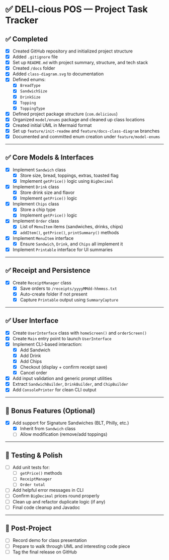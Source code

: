 # ✅ DELI-cious POS — Project Task Tracker

## ✅ Completed

- [x] Created GitHub repository and initialized project structure
- [x] Added `.gitignore` file
- [x] Set up `README.md` with project summary, structure, and tech stack
- [x] Created `/docs` folder
- [x] Added `class-diagram.svg` to documentation
- [x] Defined enums:
  - [x] `BreadType`
  - [x] `SandwichSize`
  - [x] `DrinkSize`
  - [x] `Topping`
  - [x] `ToppingType`
- [x] Defined project package structure (`com.delicious`)
- [x] Organized `model/enums` package and cleaned up class locations
- [x] Created initial UML in Mermaid format
- [x] Set up `feature/init-readme` and `feature/docs-class-diagram` branches
- [x] Documented and committed enum creation under `feature/model-enums`

---

## ✅ Core Models & Interfaces

- [x] Implement `Sandwich` class
  - [x] Store size, bread, toppings, extras, toasted flag
  - [x] Implement `getPrice()` logic using `BigDecimal`
- [x] Implement `Drink` class
  - [x] Store drink size and flavor
  - [x] Implement `getPrice()` logic
- [x] Implement `Chips` class
  - [x] Store a chip type
  - [x] Implement `getPrice()` logic
- [x] Implement `Order` class
  - [x] List of `MenuItem` items (sandwiches, drinks, chips)
  - [x] `addItem()`, `getPrice()`, `printSummary()` methods
- [x] Implement `MenuItem` interface
  - [x] Ensure `Sandwich`, `Drink`, and `Chips` all implement it
- [x] Implement `Printable` interface for UI summaries

---

## ✅ Receipt and Persistence

- [x] Create `ReceiptManager` class
  - [x] Save orders to `/receipts/yyyyMMdd-hhmmss.txt`
  - [x] Auto-create folder if not present
  - [x] Capture `Printable` output using `SummaryCapture`

---

## ✅ User Interface

- [x] Create `UserInterface` class with `homeScreen()` and `orderScreen()`
- [x] Create `Main` entry point to launch `UserInterface`
- [x] Implement CLI-based interaction:
  - [x] Add Sandwich
  - [x] Add Drink
  - [x] Add Chips
  - [x] Checkout (display + confirm receipt save)
  - [x] Cancel order
- [x] Add input validation and generic prompt utilities
- [x] Extract `SandwichBuilder`, `DrinkBuilder`, and `ChipBuilder`
- [x] Add `ConsolePrinter` for clean CLI output

---

## 🚧 Bonus Features (Optional)

- [x] Add support for Signature Sandwiches (BLT, Philly, etc.)
  - [x] Inherit from `Sandwich` class
  - [ ] Allow modification (remove/add toppings)

---

## 🚧 Testing & Polish

- [ ] Add unit tests for:
  - [ ] `getPrice()` methods
  - [ ] `ReceiptManager`
  - [ ] `Order total`
- [ ] Add helpful error messages in CLI
- [ ] Confirm `BigDecimal` prices round properly
- [ ] Clean up and refactor duplicate logic (if any)
- [ ] Final code cleanup and Javadoc

---

## 🧹 Post-Project

- [ ] Record demo for class presentation
- [ ] Prepare to walk through UML and interesting code piece
- [ ] Tag the final release on GitHub  
